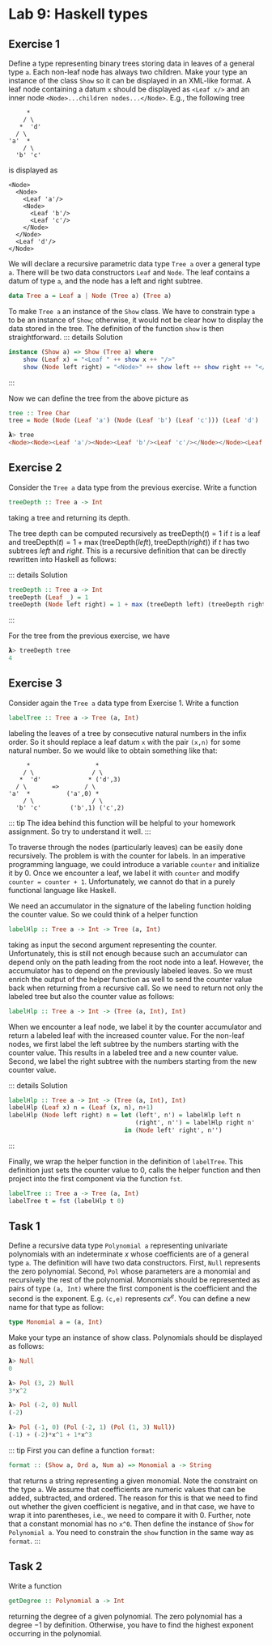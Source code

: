 # Lab 9: Haskell types


## Exercise 1
Define a type representing binary trees storing data in leaves of a general type `a`. Each
non-leaf node has always two children. Make your type an instance of the class `Show` so it can be
displayed in an XML-like format. A leaf node containing a datum `x` 
should be displayed as `<Leaf
x/>` and an inner
node `<Node>...children nodes...</Node>`. E.g., the following tree
```
     *
    / \
   *  'd'
  / \
'a'  *
    / \
  'b' 'c'
```
is displayed as
```
<Node>
  <Node>
    <Leaf 'a'/>
    <Node>
      <Leaf 'b'/>
      <Leaf 'c'/>
    </Node>
  </Node>
  <Leaf 'd'/>
</Node>
```

We will declare a recursive parametric data type `Tree a` over a general type `a`. There
will be two data constructors `Leaf` and `Node`.  The leaf contains a datum of type `a`, and the
node has a left and right subtree.
```haskell
data Tree a = Leaf a | Node (Tree a) (Tree a)
```

To make `Tree a` an instance of the `Show` class.  We have to constrain type `a` to be an instance
of `Show`; otherwise, it would not be clear how to display the data stored in the tree. The
definition of the function `show` is then straightforward. 
::: details Solution
```haskell
instance (Show a) => Show (Tree a) where
    show (Leaf x) = "<Leaf " ++ show x ++ "/>"
    show (Node left right) = "<Node>" ++ show left ++ show right ++ "</Node>"
```
:::

Now we can define the tree from the above picture as
```haskell
tree :: Tree Char
tree = Node (Node (Leaf 'a') (Node (Leaf 'b') (Leaf 'c'))) (Leaf 'd')

𝝺> tree
<Node><Node><Leaf 'a'/><Node><Leaf 'b'/><Leaf 'c'/></Node></Node><Leaf 'd'/></Node>
```

## Exercise 2
Consider the `Tree a` data type from the previous exercise. Write a function
```haskell
treeDepth :: Tree a -> Int
```
taking a tree and returning its depth.

The tree depth can be computed recursively as $\text{treeDepth}(t) = 1$ if $t$ is a leaf and
$\text{treeDepth}(t)=1+\max(\text{treeDepth}(left),\text{treeDepth}(right))$ if $t$ has two subtrees
$left$ and $right$.  This is a recursive definition that can be directly rewritten into Haskell as
follows:

::: details Solution
```haskell
treeDepth :: Tree a -> Int
treeDepth (Leaf _) = 1
treeDepth (Node left right) = 1 + max (treeDepth left) (treeDepth right)
```
:::

For the tree from the previous exercise, we have
```haskell
𝝺> treeDepth tree
4
```

## Exercise 3
Consider again the `Tree a` data type from Exercise 1. Write a function 
```haskell
labelTree :: Tree a -> Tree (a, Int)
```
labeling the leaves of a tree by consecutive natural numbers in the infix order. So it should replace a leaf datum `x` 
with the pair `(x,n)` for some natural number. So we would like to obtain something like that:
```
     *                  *
    / \                / \
   *  'd'             * ('d',3)
  / \       =>       / \
'a'  *          ('a',0) *
    / \                / \
  'b' 'c'        ('b',1) ('c',2)
```

::: tip
The idea behind this function will be helpful to your homework assignment. So try to understand it well. 
:::

To traverse through the nodes (particularly leaves) can be easily done recursively. The problem is with the counter for labels.
In an imperative programming language, we could introduce a variable `counter` and initialize it by 0. Once we encounter a leaf, we label
it with `counter` and modify
`counter = counter + 1`. Unfortunately, we cannot do that in a purely functional language like Haskell. 

We need an accumulator in the signature of the labeling function holding the counter value. So we could think of a helper function
```haskell
labelHlp :: Tree a -> Int -> Tree (a, Int)
```
taking as input the second argument representing the counter. Unfortunately, this is still not enough because such an accumulator can depend only
on the path leading from the root node into a leaf. However, the accumulator has to depend on the previously labeled leaves. So we must enrich the output of the helper function as well to send the counter value back when returning from a recursive call. So we need
to return not only the labeled tree but also the counter value as follows:
```haskell
labelHlp :: Tree a -> Int -> (Tree (a, Int), Int)
```
When we encounter a leaf node, we label it by the counter accumulator and return a labeled leaf with the increased counter value.
For the non-leaf nodes, we first label the left subtree by the numbers starting with the counter value. This results in a labeled tree and a new
counter value. Second, we label the right subtree with the numbers starting from the new counter value.

::: details Solution
```haskell
labelHlp :: Tree a -> Int -> (Tree (a, Int), Int)
labelHlp (Leaf x) n = (Leaf (x, n), n+1)
labelHlp (Node left right) n = let (left', n') = labelHlp left n
                                   (right', n'') = labelHlp right n'
                                in (Node left' right', n'')
```
:::

Finally, we wrap the helper function in the definition of `labelTree`. This definition just sets the counter value to 0, calls the helper function
and then project into the first component via the function `fst`.
```haskell
labelTree :: Tree a -> Tree (a, Int)
labelTree t = fst (labelHlp t 0)
```

## Task 1
Define a recursive data type `Polynomial a` representing univariate polynomials with an
indeterminate $x$ whose coefficients are of a general type `a`. The definition will have two data
constructors. First, `Null` 
represents the zero polynomial. Second, `Pol` whose parameters are a
monomial and recursively the rest of the polynomial. Monomials should be represented as pairs of
type `(a, Int)` where the first component is the coefficient and the second is the exponent. E.g.
`(c,e)` represents $cx^e$. You can define a new name for that type as follow:
```haskell
type Monomial a = (a, Int)
```
Make your type an instance of show class. Polynomials should be displayed as follows:
```haskell
𝝺> Null
0

𝝺> Pol (3, 2) Null
3*x^2

𝝺> Pol (-2, 0) Null
(-2)

𝝺> Pol (-1, 0) (Pol (-2, 1) (Pol (1, 3) Null))
(-1) + (-2)*x^1 + 1*x^3
```

::: tip
First you can define a function `format`:
```haskell
format :: (Show a, Ord a, Num a) => Monomial a -> String
```
that returns a string representing a given monomial. Note the constraint on the type `a`. We assume
that coefficients are numeric values that can be added, subtracted, and ordered. The reason for this
is that we need to find out whether the given coefficient is negative, and in that case, we have to
wrap it into parentheses, i.e., we need to compare it with 0. Further, note that a constant monomial
has no `x^0`.  Then define the instance of `Show` for `Polynomial a`.  You need to constrain the
`show` function in the same way as `format`.
:::

<!--
::: details Solution
```haskell
type Monomial a = (a, Int)
data Polynomial a = Null | Pol (Monomial a) (Polynomial a)

format :: (Show a, Num a, Ord a) => Monomial a -> String
format (c, e) | e == 0 = display c
              | otherwise = display c ++ "x*^" ++ show e 
    where display k | k >= 0 = show k
                    | otherwise = "(" ++ show k ++ ")"

instance (Show a, Num a, Ord a) => Show (Polynomial a) where
    show Null = "0"
    show (Pol m Null) = format m
    show (Pol m ms) = format m ++ " + " ++ show ms
```
:::
-->

## Task 2
Write a function 
```haskell
getDegree :: Polynomial a -> Int 
```
returning the degree of a given polynomial. The zero polynomial has a degree $-1$ by definition. Otherwise, you have to find the highest exponent occurring in the polynomial.

<!--
::: details Solution
```haskell
getDegree :: Polynomial a -> Int
getDegree p = iter p (-1) where
    iter Null n = n
    iter (Pol (_, e) ms) n | e > n = iter ms e
                           | otherwise = iter ms n 
```
:::
-->
